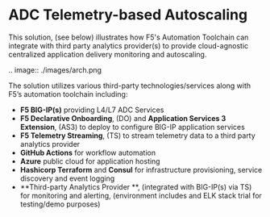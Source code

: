 ADC Telemetry-based Autoscaling
============================================================================

This solution, (see below) illustrates how F5's Automation Toolchain can integrate with third party analytics provider(s) to provide cloud-agnostic centralized application delivery monitoring and autoscaling. 
 
   .. image:: ./images/arch.png

The solution utilizes various third-party technologies/services along with F5’s automation toolchain including:
   
   - **F5 BIG-IP(s)** providing L4/L7 ADC Services
   - **F5 Declarative Onboarding**, (DO) and **Application Services 3 Extension**, (AS3) to deploy to configure BIG-IP application services
   - **F5 Telemetry Streaming**, (TS) to stream telemetry data to a third party analytics provider
   - **GitHub Actions** for workflow automation 
   - **Azure** public cloud for application hosting
   - **Hashicorp Terraform** and **Consul** for infrastructure provisioning, service discovery and event logging
   - **Third-party Analytics Provider **, (integrated with BIG-IP(s) via TS) for monitoring and alerting, (environment includes and ELK stack trial for testing/demo purposes)
